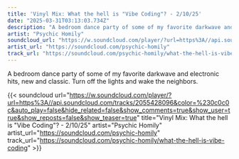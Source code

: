 ```yaml
---
title: 'Vinyl Mix: What the hell is "Vibe Coding"? - 2/10/25'
date: "2025-03-31T03:13:03.734Z"
description: "A bedroom dance party of some of my favorite darkwave and electronic hits, new and classic. Turn off the lights and wake the neighbors."
artist: "Psychic Homily"
soundcloud_url: "https://w.soundcloud.com/player/?url=https%3A//api.soundcloud.com/tracks/2055428096&color=%230c0c0c&auto_play=false&hide_related=false&show_comments=true&show_user=true&show_reposts=false&show_teaser=true"
artist_url: "https://soundcloud.com/psychic-homily"
track_url: "https://soundcloud.com/psychic-homily/what-the-hell-is-vibe-coding"
---
```


A bedroom dance party of some of my favorite darkwave and electronic hits, new and classic. Turn off the lights and wake the neighbors.

{{< soundcloud url="https://w.soundcloud.com/player/?url=https%3A//api.soundcloud.com/tracks/2055428096&color=%230c0c0c&auto_play=false&hide_related=false&show_comments=true&show_user=true&show_reposts=false&show_teaser=true" title="Vinyl Mix: What the hell is &quot;Vibe Coding&quot;? - 2/10/25" artist="Psychic Homily" artist_url="https://soundcloud.com/psychic-homily" track_url="https://soundcloud.com/psychic-homily/what-the-hell-is-vibe-coding" >}}
